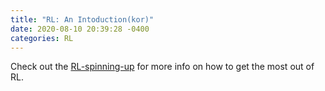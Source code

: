```yaml
---
title: "RL: An Intoduction(kor)"
date: 2020-08-10 20:39:28 -0400
categories: RL
---
```


Check out the [RL-spinning-up][lilian-weng's-post] for more info on how to get the most out of RL. 

[RL-spinning-up]: https://spinningup.openai.com/en/latest/index.html
[lilian-weng's-post]: https://lilianweng.github.io/lil-log/2018/02/19/a-long-peek-into-reinforcement-learning.html
[jekyll-talk]: https://talk.jekyllrb.com/
